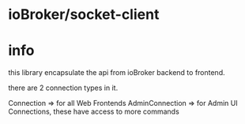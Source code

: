 # ioBroker/socket-client

# info
this library encapsulate the api from ioBroker backend to frontend.

there are 2 connection types in it.

Connection => for all Web Frontends
AdminConnection => for Admin UI Connections, these have access to more commands